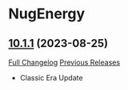 # NugEnergy

## [10.1.1](https://github.com/rgd87/NugEnergy/tree/10.1.1) (2023-08-25)
[Full Changelog](https://github.com/rgd87/NugEnergy/compare/10.1.0...10.1.1) [Previous Releases](https://github.com/rgd87/NugEnergy/releases)

- Classic Era Update  
